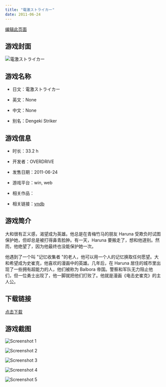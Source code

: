 ```yaml
---
title: "電激ストライカー"
date: 2011-06-24
---
```

[编辑此页面](https://github.com/ACG-3/ADV3-source/blob/main/source/_posts/%E9%9B%BB%E6%BF%80%E3%82%B9%E3%83%88%E3%83%A9%E3%82%A4%E3%82%AB%E3%83%BC.md)

## 游戏封面

![電激ストライカー](https%3A//pan.timero.xyz/onedrive/img_lib_001/%E9%9B%BB%E6%BF%80%E3%82%B9%E3%83%88%E3%83%A9%E3%82%A4%E3%82%AB%E3%83%BC_cover.avif)


## 游戏名称

- 日文：電激ストライカー
- 英文：None
- 中文：None

- 别名：Dengeki Striker


## 游戏信息

- 时长：33.2 h
- 开发者：OVERDRIVE
- 发售日期：2011-06-24
- 游戏平台：win, web
- 相关作品：

- 相关链接：[vndb](https://vndb.org/v2375)


## 游戏简介

大和很有正义感，渴望成为英雄。他总是在青梅竹马的朋友 Haruna 受欺负时试图保护她，但却总是被打得鼻青脸肿。有一天，Haruna 要搬走了，想和他道别。然而，他绝望了，因为他最终也没能保护她一次。

他遇到了一个叫 "记忆收集者 "的老人，他可以用一个人的记忆换取任何愿望。大和希望成为史崔克，他喜欢的漫画中的英雄。几年后，在 Haruna 居住的城市里出现了一些拥有超能力的人，他们被称为 Balbora 帝国。警察和军队无力阻止他们，但一位勇士出现了，他一脚就把他们打败了。他就是漫画《电击史崔克》的主人公。




## 下载链接

[点击下载](https://pan.timero.xyz/onedrive/adv_lib_001/%E9%9B%BB%E6%BF%80%E3%82%B9%E3%83%88%E3%83%A9%E3%82%A4%E3%82%AB%E3%83%BC)


## 游戏截图


![Screenshot 1](https%3A//pan.timero.xyz/onedrive/img_lib_001/%E9%9B%BB%E6%BF%80%E3%82%B9%E3%83%88%E3%83%A9%E3%82%A4%E3%82%AB%E3%83%BC_Screenshot_1.avif)

![Screenshot 2](https%3A//pan.timero.xyz/onedrive/img_lib_001/%E9%9B%BB%E6%BF%80%E3%82%B9%E3%83%88%E3%83%A9%E3%82%A4%E3%82%AB%E3%83%BC_Screenshot_2.avif)

![Screenshot 3](https%3A//pan.timero.xyz/onedrive/img_lib_001/%E9%9B%BB%E6%BF%80%E3%82%B9%E3%83%88%E3%83%A9%E3%82%A4%E3%82%AB%E3%83%BC_Screenshot_3.avif)

![Screenshot 4](https%3A//pan.timero.xyz/onedrive/img_lib_001/%E9%9B%BB%E6%BF%80%E3%82%B9%E3%83%88%E3%83%A9%E3%82%A4%E3%82%AB%E3%83%BC_Screenshot_4.avif)

![Screenshot 5](https%3A//pan.timero.xyz/onedrive/img_lib_001/%E9%9B%BB%E6%BF%80%E3%82%B9%E3%83%88%E3%83%A9%E3%82%A4%E3%82%AB%E3%83%BC_Screenshot_5.avif)

